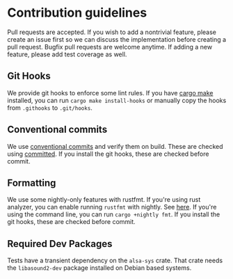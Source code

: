 # Contribution guidelines

Pull requests are accepted.
If you wish to add a nontrivial feature, please create an issue first so we can discuss the implementation before creating a pull request.
Bugfix pull requests are welcome anytime.
If adding a new feature, please add test coverage as well.

## Git Hooks

We provide git hooks to enforce some lint rules.
If you have [cargo make](https://github.com/sagiegurari/cargo-make) installed, you can run `cargo make install-hooks` or manually copy the hooks from `.githooks` to `.git/hooks`.

## Conventional commits

We use [conventional commits](https://www.conventionalcommits.org/en/v1.0.0/) and verify them on build.
These are checked using [committed](https://github.com/crate-ci/committed).
If you install the git hooks, these are checked before commit.

## Formatting

We use some nightly-only features with rustfmt. If you're using rust analyzer, you can enable running `rustfmt` with nightly.
See [here](https://github.com/rust-lang/rust-analyzer/issues/3627).
If you're using the command line, you can run `cargo +nightly fmt`.
If you install the git hooks, these are checked before commit.

## Required Dev Packages

Tests have a transient dependency on the `alsa-sys` crate. That crate needs the `libasound2-dev` package installed on Debian based systems.
